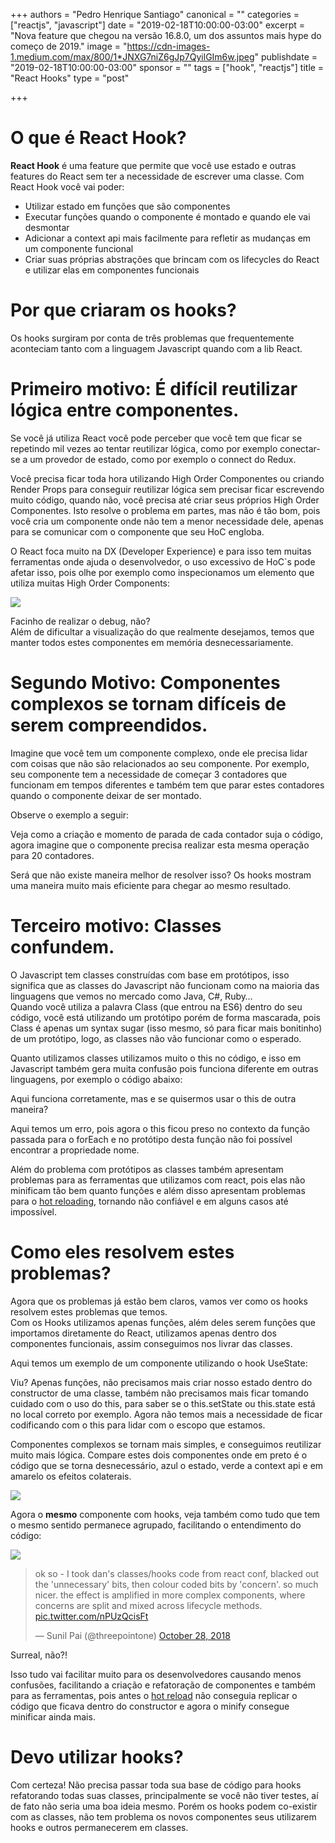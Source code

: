 +++
authors = "Pedro Henrique Santiago"
canonical = ""
categories = ["reactjs", "javascript"]
date = "2019-02-18T10:00:00-03:00"
excerpt = "Nova feature que chegou na versão 16.8.0, um dos assuntos mais hype do começo de 2019."
image = "https://cdn-images-1.medium.com/max/800/1*JNXG7niZ6gJp7QyilGIm6w.jpeg"
publishdate = "2019-02-18T10:00:00-03:00"
sponsor = ""
tags = ["hook", "reactjs"]
title = "React Hooks"
type = "post"

+++
# O que é React Hook?

**React Hook** é uma feature que permite que você use estado e outras features do React sem ter a necessidade de escrever uma classe. Com React Hook você vai poder:

* Utilizar estado em funções que são componentes
* Executar funções quando o componente é montado e quando ele vai desmontar
* Adicionar a context api mais facilmente para refletir as mudanças em um componente funcional
* Criar suas próprias abstrações que brincam com os lifecycles do React e utilizar elas em componentes funcionais

# Por que criaram os hooks?

Os hooks surgiram por conta de três problemas que frequentemente aconteciam tanto com a linguagem Javascript quando com a lib React.

# Primeiro motivo: É difícil reutilizar lógica entre componentes.

Se você já utiliza React você pode perceber que você tem que ficar se repetindo mil vezes ao tentar reutilizar lógica, como por exemplo conectar-se a um provedor de estado, como por exemplo o connect do Redux.

Você precisa ficar toda hora utilizando High Order Componentes ou criando Render Props para conseguir reutilizar lógica sem precisar ficar escrevendo muito código, quando não, você precisa até criar seus próprios High Order Componentes. Isto resolve o problema em partes, mas não é tão bom, pois você cria um componente onde não tem a menor necessidade dele, apenas para se comunicar com o componente que seu HoC engloba.

O React foca muito na DX (Developer Experience) e para isso tem muitas ferramentas onde ajuda o desenvolvedor, o uso excessivo de HoC\`s pode afetar isso, pois olhe por exemplo como inspecionamos um elemento que utiliza muitas High Order Components:

![](https://cdn-images-1.medium.com/max/800/1*J1sMvsSjjr3Z8ZJjE_Fc-A.jpeg)

Facinho de realizar o debug, não?  
Além de dificultar a visualização do que realmente desejamos, temos que manter todos estes componentes em memória desnecessariamente.

# Segundo Motivo: Componentes complexos se tornam difíceis de serem compreendidos.

Imagine que você tem um componente complexo, onde ele precisa lidar com coisas que não são relacionados ao seu componente. Por exemplo, seu componente tem a necessidade de começar 3 contadores que funcionam em tempos diferentes e também tem que parar estes contadores quando o componente deixar de ser montado.

Observe o exemplo a seguir:

Veja como a criação e momento de parada de cada contador suja o código, agora imagine que o componente precisa realizar esta mesma operação para 20 contadores.

Será que não existe maneira melhor de resolver isso? Os hooks mostram uma maneira muito mais eficiente para chegar ao mesmo resultado.

# Terceiro motivo: Classes confundem.

O Javascript tem classes construídas com base em protótipos, isso significa que as classes do Javascript não funcionam como na maioria das linguagens que vemos no mercado como Java, C#, Ruby…  
Quando você utiliza a palavra Class (que entrou na ES6) dentro do seu código, você está utilizando um protótipo porém de forma mascarada, pois Class é apenas um syntax sugar (isso mesmo, só para ficar mais bonitinho) de um protótipo, logo, as classes não vão funcionar como o esperado.

Quanto utilizamos classes utilizamos muito o this no código, e isso em Javascript também gera muita confusão pois funciona diferente em outras linguagens, por exemplo o código abaixo:

Aqui funciona corretamente, mas e se quisermos usar o this de outra maneira?

Aqui temos um erro, pois agora o this ficou preso no contexto da função passada para o forEach e no protótipo desta função não foi possível encontrar a propriedade nome.

Além do problema com protótipos as classes também apresentam problemas para as ferramentas que utilizamos com react, pois elas não minificam tão bem quanto funções e além disso apresentam problemas para o [hot reloading](https://github.com/gaearon/react-hot-loader), tornando não confiável e em alguns casos até impossível.

# Como eles resolvem estes problemas?

Agora que os problemas já estão bem claros, vamos ver como os hooks resolvem estes problemas que temos.  
Com os Hooks utilizamos apenas funções, além deles serem funções que importamos diretamente do React, utilizamos apenas dentro dos componentes funcionais, assim conseguimos nos livrar das classes.

Aqui temos um exemplo de um componente utilizando o hook UseState:

Viu? Apenas funções, não precisamos mais criar nosso estado dentro do constructor de uma classe, também não precisamos mais ficar tomando cuidado com o uso do this, para saber se o this.setState ou this.state está no local correto por exemplo. Agora não temos mais a necessidade de ficar codificando com o this para lidar com o escopo que estamos.

Componentes complexos se tornam mais simples, e conseguimos reutilizar muito mais lógica. Compare estes dois componentes onde em preto é o código que se torna desnecessário, azul o estado, verde a context api e em amarelo os efeitos colaterais.

![](https://cdn-images-1.medium.com/max/800/0*KsXOObZ9ysVRPpI9)

Agora o **mesmo** componente com hooks, veja também como tudo que tem o mesmo sentido permanece agrupado, facilitando o entendimento do código:

![](https://cdn-images-1.medium.com/max/800/1*CpcHtzvIkWaehU7lrNT6HA.png)

<blockquote class="twitter-tweet"><p lang="en" dir="ltr">ok so - I took dan&#39;s classes/hooks code from react conf, blacked out the &#39;unnecessary&#39; bits, then colour coded bits by &#39;concern&#39;. so much nicer. the effect is amplified in more complex components, where concerns are split and mixed across lifecycle methods. <a href="https://t.co/nPUzQcisFt">pic.twitter.com/nPUzQcisFt</a></p>&mdash; Sunil Pai (@threepointone) <a href="[https://twitter.com/threepointone/status/1056594421079261185?ref_src=twsrc%5Etfw](https://twitter.com/threepointone/status/1056594421079261185?ref_src=twsrc%5Etfw "https://twitter.com/threepointone/status/1056594421079261185?ref_src=twsrc%5Etfw")">October 28, 2018</a></blockquote> <script async src="[https://platform.twitter.com/widgets.js](https://platform.twitter.com/widgets.js "https://platform.twitter.com/widgets.js")" charset="utf-8"></script>

Surreal, não?!

Isso tudo vai facilitar muito para os desenvolvedores causando menos confusões, facilitando a criação e refatoração de componentes e também para as ferramentas, pois antes o [hot reload](https://facebook.github.io/react-native/blog/2016/03/24/introducing-hot-reloading#hot-reloading) não conseguia replicar o código que ficava dentro do constructor e agora o minify consegue minificar ainda mais.

# Devo utilizar hooks?

Com certeza! Não precisa passar toda sua base de código para hooks refatorando todas suas classes, principalmente se você não tiver testes, aí de fato não seria uma boa ideia mesmo. Porém os hooks podem co-existir com as classes, não tem problema os novos componentes seus utilizarem hooks e outros permanecerem em classes.